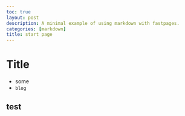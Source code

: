 ```yaml
---
toc: true
layout: post
description: A minimal example of using markdown with fastpages.
categories: [markdown]
title: start page
---
```



# Title
- some
- `blog`

## test
